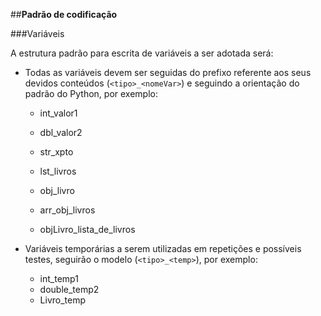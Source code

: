 ##**Padrão de codificação**

###Variáveis

A estrutura padrão para escrita de variáveis a ser adotada será:

* Todas as variáveis devem ser seguidas do prefixo referente aos seus devidos conteúdos (`<tipo>_<nomeVar>`) e seguindo a orientação do padrão do Python, por exemplo:

	* int_valor1
	
	* dbl_valor2
	
	* str_xpto
	
	* lst_livros
	
	* obj_livro
	
	* arr_obj_livros
	
	* objLivro_lista_de_livros

* Variáveis temporárias a serem utilizadas em repetições e possíveis testes, seguirão o modelo (`<tipo>_<temp>`), por exemplo:

	* int_temp1
	* double_temp2
	* Livro_temp


